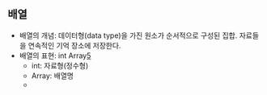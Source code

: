 ## 배열

- 배열의 개념: 데이터형(data type)을 가진 원소가 순서적으로 구성된 집합. 자료들을 연속적인 기억 장소에 저장한다.
- 배열의 표현: int Array[5]
    - int: 자료형(정수형)
    - Array: 배열명
    - [5]: 첨자

